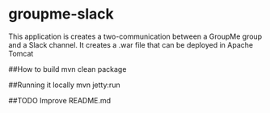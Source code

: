 # groupme-slack

This application is creates a two-communication between a GroupMe group and a Slack channel.
It creates a .war file that can be deployed in Apache Tomcat

##How to build
	mvn clean package

##Running it locally
	mvn jetty:run
	
##TODO
	Improve README.md 
